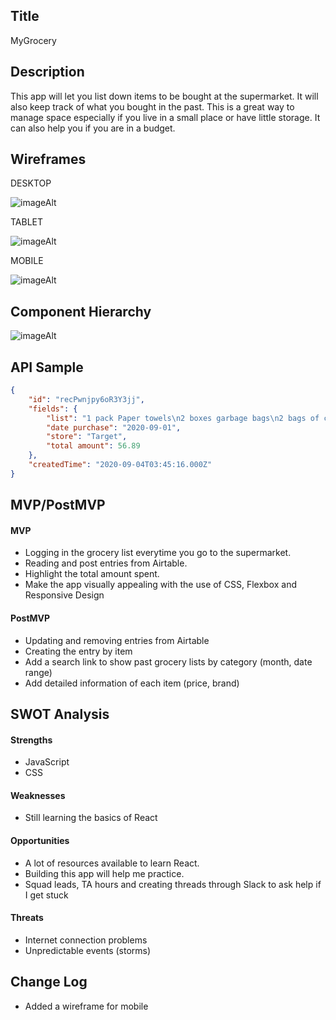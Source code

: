 ## Title

MyGrocery

## Description

This app will let you list down items to be bought at the supermarket. It will also keep track of what you bought in the past. This is a great way to manage space especially if you live in a small place or have little storage. It can also help you if you are in a budget.


## Wireframes

DESKTOP

![imageAlt](https://i.imgur.com/IJ6Kfqf.png)

TABLET

![imageAlt](https://i.imgur.com/jsA39GG.png)

MOBILE

![imageAlt](https://i.imgur.com/6gjQwuE.png)

## Component Hierarchy

![imageAlt](https://i.imgur.com/8Q2fc0O.png)

## API Sample

```JSON
{
    "id": "recPwnjpy6oR3Y3jj",
    "fields": {
        "list": "1 pack Paper towels\n2 boxes garbage bags\n2 bags of chips\n5 tv dinners",
        "date purchase": "2020-09-01",
        "store": "Target",
        "total amount": 56.89
    },
    "createdTime": "2020-09-04T03:45:16.000Z"
}
```

## MVP/PostMVP

#### MVP 

- Logging in the grocery list everytime you go to the supermarket.
- Reading and post entries from Airtable.
- Highlight the total amount spent.
- Make the app visually appealing with the use of CSS, Flexbox and Responsive Design


#### PostMVP  

- Updating and removing entries from Airtable
- Creating the entry by item
- Add a search link to show past grocery lists by category (month, date range)
- Add detailed information of each item (price, brand)

## SWOT Analysis

#### Strengths

- JavaScript
- CSS

#### Weaknesses

- Still learning the basics of React

#### Opportunities

- A lot of resources available to learn React.
- Building this app will help me practice.
- Squad leads, TA hours and creating threads through Slack to ask help if I get stuck

#### Threats

- Internet connection problems
- Unpredictable events (storms)

## Change Log

- Added a wireframe for mobile
